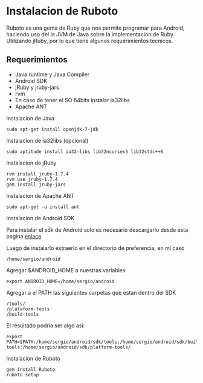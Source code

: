 Instalacion de Ruboto
====================

Ruboto es una gema de Ruby que nos permite programar para Android, haciendo uso del la JVM de Java sobre la implementacion de Ruby. Utilizando jRuby, por lo que tiene algunos requerimientos tecnicos.

## Requerimientos

- Java runtime y Java Compiler
- Android SDK
- jRuby y jruby-jars
- rvm
- En caso de tener el SO 64bits instalar ia32libs
- Apache ANT

Instalacion de Java

	sudo apt-get install openjdk-7-jdk

Instalacion de ia32libs (opcional)

	sudo aptitude install ia32-libs lib32ncurses5 lib32stdc++6

Instalacion de jRuby
	
	rvm install jruby-1.7.4
	rvm use jruby-1.7.4
	gem install jruby-jars

Instalacion de Apache ANT

	sudo apt-get -u install ant

Instalacion de Android SDK

Para instalar el sdk de Android solo es necesario descargarlo desde esta pagina [enlace](http://developer.android.com/sdk/index.html)

Luego de instalarlo extraerlo en el directorio de preferencia, en mi caso

	/home/sergio/android

Agregar $ANDROID_HOME a nuestras variables

	export ANDROID_HOME=/home/sergio/android

Agregar a el PATH las siguientes carpetas que estan dentro del SDK

	/tools/
	/plataform-tools
	/build-tools

El resultado podria ser algo asi:

	export PATH=$PATH:/home/sergio/android/sdk/tools:/home/sergio/android/sdk/build-tools:/home/sergio/android/sdk/platform-tools/ 

Instalacion de Ruboto

	gem install Ruboto
	ruboto setup



